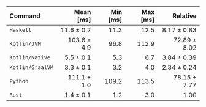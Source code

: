 | Command | Mean [ms] | Min [ms] | Max [ms] | Relative |
|:---|---:|---:|---:|---:|
| `Haskell` | 11.6 ± 0.2 | 11.3 | 12.5 | 8.17 ± 0.83 |
| `Kotlin/JVM` | 103.6 ± 4.9 | 96.8 | 112.9 | 72.89 ± 8.02 |
| `Kotlin/Native` | 5.5 ± 0.1 | 5.3 | 6.7 | 3.84 ± 0.39 |
| `Kotlin/GraalVM` | 3.3 ± 0.1 | 3.2 | 4.0 | 2.34 ± 0.24 |
| `Python` | 111.1 ± 1.0 | 109.2 | 113.5 | 78.15 ± 7.77 |
| `Rust` | 1.4 ± 0.1 | 1.2 | 3.0 | 1.00 |
